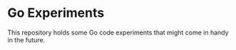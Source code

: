 # Go Experiments

This repository holds some Go code experiments that might come in handy in the future.
